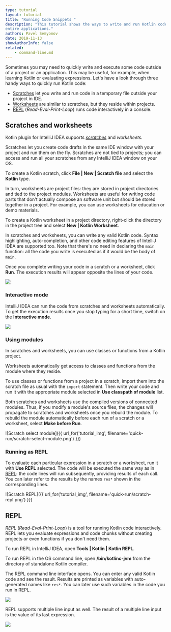 ```yaml
---
type: tutorial
layout: tutorial
title: "Running Code Snippets "
description: "This tutorial shows the ways to write and run Kotlin code snippets in a lightweight manner without creating
entire applications."
authors: Pavel Semyonov
date: 2019-11-13
showAuthorInfo: false
related:
    - command-line.md
---
```


Sometimes you may need to quickly write and execute some code outside of a project or an application. 
This may be useful, for example, when learning Kotlin or evaluating expressions.
Let's have a look through three handy ways to quickly run Kotlin code:
* [Scratches](#scratches-and-worksheets) let you write and run code in a temporary file outside your project in IDE.
* [Worksheets](#scratches-and-worksheets) are similar to scratches, but they reside within projects.
* [REPL](#repl) (_Read-Eval-Print-Loop_) runs code interactively in a console.     

## Scratches and worksheets

Kotlin plugin for IntelliJ IDEA supports [_scratches_](https://www.jetbrains.com/help/idea/scratches.html) and _worksheets._
 
Scratches let you create code drafts in the same IDE window with your project and run them on the fly. 
Scratches are not tied to projects; you can access and run all your scratches from any IntelliJ IDEA window on your OS. 

To create a Kotlin scratch, click __File \| New \| Scratch file__ and select the __Kotlin__ type.

In turn, worksheets are project files: they are stored in project directories and tied to the project modules.
Worksheets are useful for writing code parts that don't actually compose an software unit but should be stored together 
in a project. For example, you can use worksheets for education or demo materials.

To create a Kotlin worksheet in a project directory, right-click the directory in the project tree and select
__New \| Kotlin Worksheet__.

In scratches and worksheets, you can write any valid Kotlin code. Syntax highlighting, auto-completion, and other code 
editing features of IntelliJ IDEA are supported too. Note that there's no need in declaring the `main` function: all the 
code you write is executed as if it would be the body of `main`.

Once you complete writing your code in a scratch or a worksheet, click __Run__. 
The execution results will appear opposite the lines of your code.

<div style="display: flex; align-items: center; margin-bottom: 10px;">
    <img
    src="{{ url_for('asset', path='images/tutorials/quick-run/scratch-run.png') }}"
    data-gif-src="{{ url_for('asset', path='images/tutorials/quick-run/scratch-run.gif') }}"
    class="gif-image">
</div>

### Interactive mode

IntelliJ IDEA can run the code from scratches and worksheets automatically. To get the execution results once you stop 
typing for a short time, switch on the __Interactive mode__.

<div style="display: flex; align-items: center; margin-bottom: 10px;">
    <img
    src="{{ url_for('asset', path='images/tutorials/quick-run/scratch-interactive.png') }}"
    data-gif-src="{{ url_for('asset', path='images/tutorials/quick-run/scratch-interactive.gif') }}"
    class="gif-image">
</div>

### Using modules

In scratches and worksheets, you can use classes or functions from a Kotlin project.

Worksheets automatically get access to classes and functions from the module where they reside.

To use classes or functions from a project in a scratch, import them into the scratch file as usual with the 
`import` statement. Then write your code and run it with the appropriate module selected in __Use classpath of module__ list.
 
Both scratches and worksheets use the compiled versions of connected modules. Thus, if you modify a module's source files,
the changes will propagate to scratches and worksheets once you rebuild the module.
To rebuild the module automatically before each run of a scratch or a worksheet, select __Make before Run__.

![Scratch select module]({{ url_for('tutorial_img', filename='quick-run/scratch-select-module.png') }})

### Running as REPL 

To evaluate each particular expression in a scratch or a worksheet, run it with __Use REPL__ selected. The code will be 
executed the same way as in [REPL](#repl): the code lines will run subsequently, providing results of each call. 
You can later refer to the results by the names `res*` shown in the corresponding lines.

![Scratch REPL]({{ url_for('tutorial_img', filename='quick-run/scratch-repl.png') }})

## REPL

_REPL_ (_Read-Eval-Print-Loop_) is a tool for running Kotlin code interactively. REPL lets you evaluate expressions and 
code chunks without creating projects or even functions if you don't need them. 

To run REPL in IntelliJ IDEA, open __Tools \| Kotlin \| Kotlin REPL__.

To run REPL in the OS command line, open __/bin/kotlinc-jvm__ from the directory of standalone Kotlin compiler.

The REPL command line interface opens. You can enter any valid Kotlin code and see the result. Results are printed as 
variables with auto-generated names like `res*`. You can later use such variables in the code you run in REPL.

<div style="display: flex; align-items: center; margin-bottom: 10px;">
    <img
    src="{{ url_for('asset', path='images/tutorials/quick-run/repl-run.png') }}"
    data-gif-src="{{ url_for('asset', path='images/tutorials/quick-run/repl-run.gif') }}"
    class="gif-image">
</div>

REPL supports multiple line input as well. The result of a multiple line input is the value of its last expression. 

<div style="display: flex; align-items: center; margin-bottom: 10px;">
    <img
    src="{{ url_for('asset', path='images/tutorials/quick-run/repl-multi-line.png') }}"
    data-gif-src="{{ url_for('asset', path='images/tutorials/quick-run/repl-multi-line.gif') }}"
    class="gif-image">
</div>
